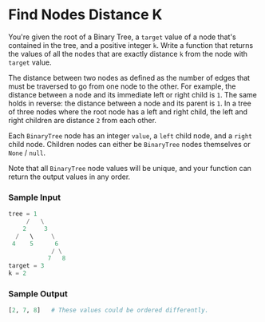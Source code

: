 # Find Nodes Distance K

You're given the root of a Binary Tree, a `target` value of a node that's contained
in the tree, and a positive integer `k`. Write a function that returns the values
of all the nodes that are exactly distance `k` from the node with `target` value.

The distance between two nodes as defined as the number of edges that must be traversed
to go from one node to the other. For example, the distance between a node and its immediate
left or right child is `1`. The same holds in reverse: the distance between a node and its
parent is `1`. In a tree of three nodes where the root node has a left and right child,
the left and right children are distance `2` from each other.

Each `BinaryTree` node has an integer `value`, a `left` child node, and a `right` child node.
Children nodes can either be `BinaryTree` nodes themselves or `None` / `null`.

Note that all `BinaryTree` node values will be unique, and your function can return the output
values in any order.

### Sample Input

```python
tree = 1
     /   \
    2     3
  /   \     \
 4    5      6
            / \
           7   8
target = 3
k = 2
```

### Sample Output

```python
[2, 7, 8]   # These values could be ordered differently.
```
